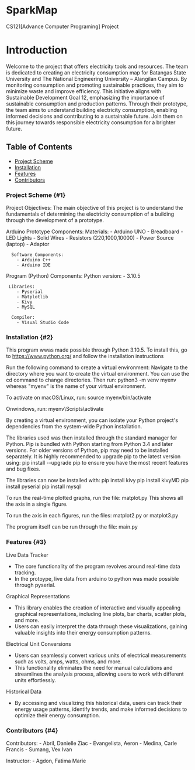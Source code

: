 # SparkMap 
CS121[Advance Computer Programing] Project

# Introduction
  Welcome to the project that offers electricity tools and resources. 
  The team is dedicated to creating an electricity consumption map for Batangas State University and The National Engineering University – Alangilan Campus. 
  By monitoring consumption and promoting sustainable practices, they aim to minimize waste and improve efficiency. 
  This initiative aligns with Sustainable Development Goal 12, emphasizing the importance of sustainable consumption and production patterns. 
  Through their prototype, the team aims to understand building electricity consumption, enabling informed decisions and contributing to a sustainable future. 
  Join them on this journey towards responsible electricity consumption for a brighter future.

## Table of Contents
  - [Project Scheme](#1)
  - [Installation](#2)
  - [Features](#3)
  - [Contributors](#4)

### Project Scheme {#1}
  Project Objectives:
    The main objective of this project is to understand the fundamentals of determining the electricity consumption of a building through the development of a prototype.
    
  Arduino Prototype Components:
      Materials:
        - Arduino UNO
        - Breadboard
        - LED Lights
        - Solid Wires
        - Resistors (220,1000,10000)
        - Power Source (laptop)
        - Adaptor
        
      Software Components:
        - Arduino C++
        - Arduino IDE
      
   Program (Python) Components:
     Python version: 
        - 3.10.5
        
     Libraries:
        - Pyserial
        - Matplotlib
        - Kivy
        - MySQL
        
      Compiler:
        - Visual Studio Code

### Installation {#2}
  This program wwas made possible through Python 3.10.5.
  To install this, go to https://www.python.org/ and follow the installation instructions
  
  Run the following command to create a virtual environment:
  Navigate to the directory where you want to create the virtual environment. 
  You can use the cd command to change directories.
  Then run:
      python3 -m venv myenv
  whereas "myenv" is the name of your virtual environment.
  
  To activate on macOS/Linux, run:
     source myenv/bin/activate
  
  Onwindows, run:
      myenv\Scripts\activate
    
  By creating a virtual environment, you can isolate your Python project's dependencies from the system-wide Python installation. 
  
  The libraries used was then installed through the standard manager for Python. 
  Pip is bundled with Python starting from Python 3.4 and later versions. For older versions of Python, pip may need to be installed separately. 
  It is highly recommended to upgrade pip to the latest version using: 
      pip install --upgrade pip 
  to ensure you have the most recent features and bug fixes.
  
   The libraries can now be installed with:
      pip install kivy
      pip install kivyMD
      pip install pyserial
      pip install mysql
      
  To run the real-time plotted graphs, run the file: matplot.py
  This shows all the axis in a single figure. 
  
  To run the axis in each figures, run the files: matplot2.py or matplot3.py
  
  The program itself can be run through the file: main.py

### Features {#3}
  Live Data Tracker
  - The core functionality of the program revolves around real-time data tracking. 
  - In the protoype, live data from arduino to python was made possible through pyserial. 

  Graphical Representations
  - This library enables the creation of interactive and visually appealing graphical representations, including line plots, bar charts, scatter plots, and more. 
  - Users can easily interpret the data through these visualizations, gaining valuable insights into their energy consumption patterns.
  
  Electrical Unit Conversions
  - Users can seamlessly convert various units of electrical measurements such as volts, amps, watts, ohms, and more. 
  - This functionality eliminates the need for manual calculations and streamlines the analysis process, allowing users to work with different units effortlessly.  
  
  Historical Data
  - By accessing and visualizing this historical data, users can track their energy usage patterns, identify trends, and make informed decisions to optimize their energy consumption.
  
### Contributors {#4}

  Contributors:
    - Abril, Danielle Ziac 
    - Evangelista, Aeron
    - Medina, Carle Francis
    - Sumang, Vex Ivan

  Instructor:
    - Agdon, Fatima Marie 
